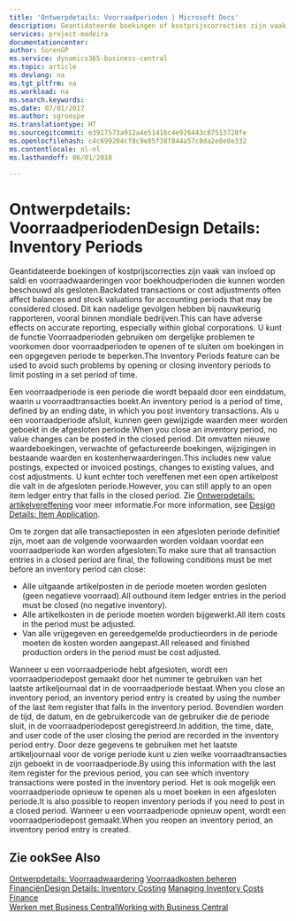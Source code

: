 ```yaml
---
title: 'Ontwerpdetails: Voorraadperioden | Microsoft Docs'
description: Geantidateerde boekingen of kostprijscorrecties zijn vaak van invloed op saldi en voorraadwaarderingen voor boekhoudperioden die kunnen worden beschouwd als gesloten. Dit kan nadelige gevolgen hebben bij nauwkeurig rapporteren, vooral binnen mondiale bedrijven. U kunt de functie Voorraadperioden gebruiken om dergelijke problemen te voorkomen door voorraadperioden te openen of te sluiten om boekingen in een opgegeven periode te beperken.
services: project-madeira
documentationcenter: 
author: SorenGP
ms.service: dynamics365-business-central
ms.topic: article
ms.devlang: na
ms.tgt_pltfrm: na
ms.workload: na
ms.search.keywords: 
ms.date: 07/01/2017
ms.author: sgroespe
ms.translationtype: HT
ms.sourcegitcommit: e3917573a912a4e51416c4e926443c87513728fe
ms.openlocfilehash: c4c699204cf8c9e85f38f844a57c8da2e8e8e332
ms.contentlocale: nl-nl
ms.lasthandoff: 06/01/2018

---
```

# <a name="design-details-inventory-periods"></a><span data-ttu-id="418e8-105">Ontwerpdetails: Voorraadperioden</span><span class="sxs-lookup"><span data-stu-id="418e8-105">Design Details: Inventory Periods</span></span>
<span data-ttu-id="418e8-106">Geantidateerde boekingen of kostprijscorrecties zijn vaak van invloed op saldi en voorraadwaarderingen voor boekhoudperioden die kunnen worden beschouwd als gesloten.</span><span class="sxs-lookup"><span data-stu-id="418e8-106">Backdated transactions or cost adjustments often affect balances and stock valuations for accounting periods that may be considered closed.</span></span> <span data-ttu-id="418e8-107">Dit kan nadelige gevolgen hebben bij nauwkeurig rapporteren, vooral binnen mondiale bedrijven.</span><span class="sxs-lookup"><span data-stu-id="418e8-107">This can have adverse effects on accurate reporting, especially within global corporations.</span></span> <span data-ttu-id="418e8-108">U kunt de functie Voorraadperioden gebruiken om dergelijke problemen te voorkomen door voorraadperioden te openen of te sluiten om boekingen in een opgegeven periode te beperken.</span><span class="sxs-lookup"><span data-stu-id="418e8-108">The Inventory Periods feature can be used to avoid such problems by opening or closing inventory periods to limit posting in a set period of time.</span></span>  

 <span data-ttu-id="418e8-109">Een voorraadperiode is een periode die wordt bepaald door een einddatum, waarin u voorraadtransacties boekt.</span><span class="sxs-lookup"><span data-stu-id="418e8-109">An inventory period is a period of time, defined by an ending date, in which you post inventory transactions.</span></span> <span data-ttu-id="418e8-110">Als u een voorraadperiode afsluit, kunnen geen gewijzigde waarden meer worden geboekt in de afgesloten periode.</span><span class="sxs-lookup"><span data-stu-id="418e8-110">When you close an inventory period, no value changes can be posted in the closed period.</span></span> <span data-ttu-id="418e8-111">Dit omvatten nieuwe waardeboekingen, verwachte of gefactureerde boekingen, wijzigingen in bestaande waarden en kostenherwaarderingen.</span><span class="sxs-lookup"><span data-stu-id="418e8-111">This includes new value postings, expected or invoiced postings, changes to existing values, and cost adjustments.</span></span> <span data-ttu-id="418e8-112">U kunt echter toch vereffenen met een open artikelpost die valt in de afgesloten periode.</span><span class="sxs-lookup"><span data-stu-id="418e8-112">However, you can still apply to an open item ledger entry that falls in the closed period.</span></span> <span data-ttu-id="418e8-113">Zie [Ontwerpdetails: artikelvereffening](design-details-item-application.md) voor meer informatie.</span><span class="sxs-lookup"><span data-stu-id="418e8-113">For more information, see [Design Details: Item Application](design-details-item-application.md).</span></span>  

 <span data-ttu-id="418e8-114">Om te zorgen dat alle transactieposten in een afgesloten periode definitief zijn, moet aan de volgende voorwaarden worden voldaan voordat een voorraadperiode kan worden afgesloten:</span><span class="sxs-lookup"><span data-stu-id="418e8-114">To make sure that all transaction entries in a closed period are final, the following conditions must be met before an inventory period can close:</span></span>  

-   <span data-ttu-id="418e8-115">Alle uitgaande artikelposten in de periode moeten worden gesloten (geen negatieve voorraad).</span><span class="sxs-lookup"><span data-stu-id="418e8-115">All outbound item ledger entries in the period must be closed (no negative inventory).</span></span>  
-   <span data-ttu-id="418e8-116">Alle artikelkosten in de periode moeten worden bijgewerkt.</span><span class="sxs-lookup"><span data-stu-id="418e8-116">All item costs in the period must be adjusted.</span></span>  
-   <span data-ttu-id="418e8-117">Van alle vrijgegeven en gereedgemelde productieorders in de periode moeten de kosten worden aangepast.</span><span class="sxs-lookup"><span data-stu-id="418e8-117">All released and finished production orders in the period must be cost adjusted.</span></span>  

 <span data-ttu-id="418e8-118">Wanneer u een voorraadperiode hebt afgesloten, wordt een voorraadperiodepost gemaakt door het nummer te gebruiken van het laatste artikeljournaal dat in de voorraadperiode bestaat.</span><span class="sxs-lookup"><span data-stu-id="418e8-118">When you close an inventory period, an inventory period entry is created by using the number of the last item register that falls in the inventory period.</span></span> <span data-ttu-id="418e8-119">Bovendien worden de tijd, de datum, en de gebruikercode van de gebruiker die de periode sluit, in de voorraadperiodepost geregistreerd.</span><span class="sxs-lookup"><span data-stu-id="418e8-119">In addition, the time, date, and user code of the user closing the period are recorded in the inventory period entry.</span></span> <span data-ttu-id="418e8-120">Door deze gegevens te gebruiken met het laatste artikeljournaal voor de vorige periode kunt u zien welke voorraadtransacties zijn geboekt in de voorraadperiode.</span><span class="sxs-lookup"><span data-stu-id="418e8-120">By using this information with the last item register for the previous period, you can see which inventory transactions were posted in the inventory period.</span></span> <span data-ttu-id="418e8-121">Het is ook mogelijk een voorraadperiode opnieuw te openen als u moet boeken in een afgesloten periode.</span><span class="sxs-lookup"><span data-stu-id="418e8-121">It is also possible to reopen inventory periods if you need to post in a closed period.</span></span> <span data-ttu-id="418e8-122">Wanneer u een voorraadperiode opnieuw opent, wordt een voorraadperiodepost gemaakt.</span><span class="sxs-lookup"><span data-stu-id="418e8-122">When you reopen an inventory period, an inventory period entry is created.</span></span>  

## <a name="see-also"></a><span data-ttu-id="418e8-123">Zie ook</span><span class="sxs-lookup"><span data-stu-id="418e8-123">See Also</span></span>  
 <span data-ttu-id="418e8-124">[Ontwerpdetails: Voorraadwaardering](design-details-inventory-costing.md) [Voorraadkosten beheren](finance-manage-inventory-costs.md) [Financiën](finance.md)</span><span class="sxs-lookup"><span data-stu-id="418e8-124">[Design Details: Inventory Costing](design-details-inventory-costing.md) [Managing Inventory Costs](finance-manage-inventory-costs.md) [Finance](finance.md)</span></span>  
 [<span data-ttu-id="418e8-125">Werken met Business Central</span><span class="sxs-lookup"><span data-stu-id="418e8-125">Working with Business Central</span></span>](ui-work-product.md)

